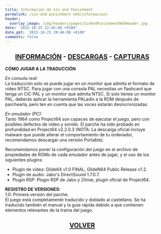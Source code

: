 ```yaml
---
title: Información de Sin and Punishment
permalink: /sin-and-punishment-n64/informacion/
header:
  overlay_image: /img/headers/pages/SinAndPunishmentN64Header.jpg
date: '2015-10-25 22:46:08 +0100'
date_gmt: '2015-10-25 20:46:08 +0100'
comments: false
---
```


<h2 style="text-align: center;"><strong><a href="/sin-and-punishment-n64/informacion/">INFORMACIÓN</a> - <a href="/sin-and-punishment-n64/descargar/">DESCARGAS</a> - <a href="/sin-and-punishment-n64/capturas-2/">CAPTURAS</a></strong></h2>

**CÓMO JUGAR A LA TRADUCCIÓN**

_En consola real:_  
La traducción solo se puede jugar en un monitor que admita el formato de vídeo NTSC. 
Para jugar con una consola PAL necesitas un flashcard que tenga un CIC PAL y un monitor 
que admita NTSC. Si solo tienes un monitor PAL, deberás aplicar la herramienta PALadin a 
la ROM después de parchearla, pero ten en cuenta que las voces estarán desincronizadas.

_En emulador (PC):_  
Tanto 1964 como Project64 son capaces de ejecutar el juego, pero con posibles defectos 
de vídeo y sonido. El parche ha sido probado en profundidad en Project64 v2.2.0.3 (NOTA: 
La descarga oficial incluye malware que puede alterar el comportamiento de tu ordenador, 
recomendamos descargar una versión Portable).

Recomendamos poner la configuración del juego en el archivo de propiedades de ROMs de cada 
emulador antes de jugar, y el uso de los siguientes plugins:  
- Plugin de vídeo: Glide64 v1.0 FINAL, GlideN64 Public Release v1.2.  
- Plugin de audio: Jabo's DirectSound 1.7.0.7.  
- Plugin RSP: Plugin RSP de Jabo y Zilmar, plugin oficial de Project64.

**REGISTRO DE VERSIONES:**  
1.0: Primera versión del parche.  
El juego está completamente traducido y doblado al castellano. Se ha traducido también 
el manual y la guía rápida debido a que contienen elementos relevantes de la trama del juego.

<h2 style="text-align: center;"><a href="/sin-and-punishment-n64/"><strong>VOLVER</strong></a></h2>



